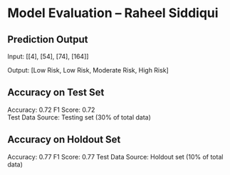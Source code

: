 # Model Evaluation – Raheel Siddiqui

## Prediction Output

Input: [[4], [54], [74], [164]]

Output: [Low Risk, Low Risk, Moderate Risk, High Risk]

## Accuracy on Test Set

Accuracy: 0.72
F1 Score: 0.72  
Test Data Source: Testing set (30% of total data)

## Accuracy on Holdout Set

Accuracy: 0.77
F1 Score: 0.77
Test Data Source: Holdout set (10% of total data)
